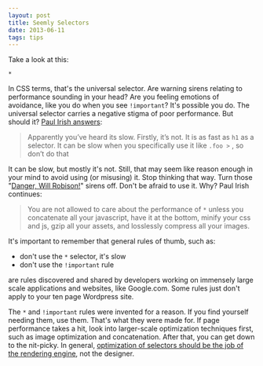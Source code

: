 ```yaml
---
layout: post
title: Seemly Selectors
date: 2013-06-11
tags: tips
---
```


Take a look at this:

`*`

In CSS terms, that's the universal selector. Are warning sirens relating to performance sounding in your head? Are you feeling emotions of avoidance, like you do when you see `!important`? It's possible you do. The universal selector carries a negative stigma of poor performance. But should it? [Paul Irish answers](http://paulirish.com/2012/box-sizing-border-box-ftw/):

> Apparently you’ve heard its slow. Firstly, it’s not. It is as fast as `h1` as a selector. It can be slow when you specifically use it like `.foo >` , so don’t do that

It can be slow, but mostly it's not. Still, that may seem like reason enough in your mind to avoid using (or misusing) it. Stop thinking that way. Turn those "[Danger, Will Robison!](http://en.wikipedia.org/wiki/Danger,_Will_Robinson)" sirens off. Don't be afraid to use it. Why? Paul Irish continues:

> You are not allowed to care about the performance of `*` unless you concatenate all your javascript, have it at the bottom, minify your css and js, gzip all your assets, and losslessly compress all your images.

It's important to remember that general rules of thumb, such as:

- don't use the `*` selector, it's slow
- don't use the `!important` rule

are rules discovered and shared by developers working on immensely large scale applications and websites, like Google.com. Some rules just don't apply to your ten page Wordpress site. 

The `*` and `!important` rules were invented for a reason. If you find yourself needing them, use them. That's what they were made for. If page performance takes a hit, look into larger-scale optimization techniques first, such as image optimization and concatenation. After that, you can get down to the nit-picky. In general, [optimization of selectors should be the job of the rendering engine](http://calendar.perfplanet.com/2011/css-selector-performance-has-changed-for-the-better/), not the designer.
